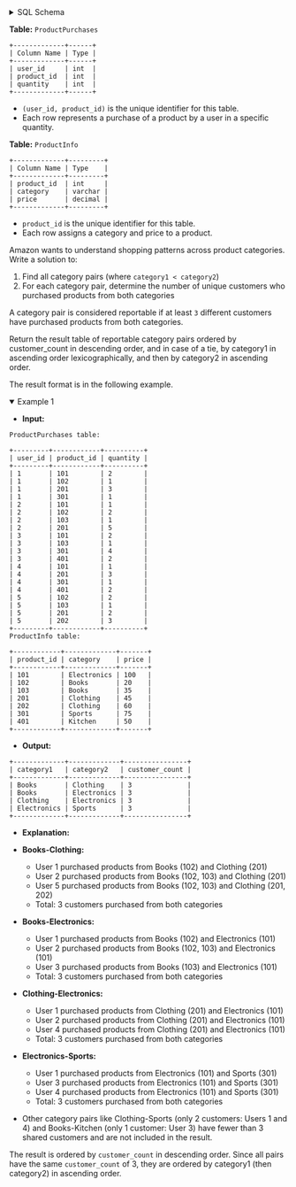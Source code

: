 <details>
<summary> SQL Schema</summary>

```sql
DROP TABLE IF EXISTS ProductPurchases;

CREATE TABLE IF NOT EXISTS
  ProductPurchases (user_id INT, product_id INT, quantity INT);

INSERT INTO
  ProductPurchases (user_id, product_id, quantity)
VALUES
  ('1', '101', '2'),
  ('1', '102', '1'),
  ('1', '201', '3'),
  ('1', '301', '1'),
  ('2', '101', '1'),
  ('2', '102', '2'),
  ('2', '103', '1'),
  ('2', '201', '5'),
  ('3', '101', '2'),
  ('3', '103', '1'),
  ('3', '301', '4'),
  ('3', '401', '2'),
  ('4', '101', '1'),
  ('4', '201', '3'),
  ('4', '301', '1'),
  ('4', '401', '2'),
  ('5', '102', '2'),
  ('5', '103', '1'),
  ('5', '201', '2'),
  ('5', '202', '3');


DROP TABLE IF EXISTS ProductInfo;

CREATE TABLE IF NOT EXISTS
  ProductInfo (product_id INT, category VARCHAR(100), price DECIMAL(10, 2));

INSERT INTO
  ProductInfo (product_id, category, price)
VALUES
  ('101', 'Electronics', '100'),
  ('102', 'Books', '20'),
  ('103', 'Books', '35'),
  ('201', 'Clothing', '45'),
  ('202', 'Clothing', '60'),
  ('301', 'Sports', '75'),
  ('401', 'Kitchen', '50');
```

</details>

**Table:** `ProductPurchases`

```
+-------------+------+
| Column Name | Type | 
+-------------+------+
| user_id     | int  |
| product_id  | int  |
| quantity    | int  |
+-------------+------+
```

- `(user_id, product_id)` is the unique identifier for this table. 
- Each row represents a purchase of a product by a user in a specific quantity.

**Table:** `ProductInfo`

```
+-------------+---------+
| Column Name | Type    | 
+-------------+---------+
| product_id  | int     |
| category    | varchar |
| price       | decimal |
+-------------+---------+
```

- `product_id` is the unique identifier for this table.
- Each row assigns a category and price to a product.

Amazon wants to understand shopping patterns across product categories. Write a solution to:

1. Find all category pairs (where `category1 < category2`)
2. For each category pair, determine the number of unique customers who purchased products from both categories

A category pair is considered reportable if at least `3` different customers have purchased products from both categories.

Return the result table of reportable category pairs ordered by customer_count in descending order, and in case of a tie, by category1 in ascending order lexicographically, and then by category2 in ascending order.

The result format is in the following example.

<details open>
<summary> Example 1</summary>

- **Input:** 

```
ProductPurchases table:

+---------+------------+----------+
| user_id | product_id | quantity |
+---------+------------+----------+
| 1       | 101        | 2        |
| 1       | 102        | 1        |
| 1       | 201        | 3        |
| 1       | 301        | 1        |
| 2       | 101        | 1        |
| 2       | 102        | 2        |
| 2       | 103        | 1        |
| 2       | 201        | 5        |
| 3       | 101        | 2        |
| 3       | 103        | 1        |
| 3       | 301        | 4        |
| 3       | 401        | 2        |
| 4       | 101        | 1        |
| 4       | 201        | 3        |
| 4       | 301        | 1        |
| 4       | 401        | 2        |
| 5       | 102        | 2        |
| 5       | 103        | 1        |
| 5       | 201        | 2        |
| 5       | 202        | 3        |
+---------+------------+----------+
ProductInfo table:

+------------+-------------+-------+
| product_id | category    | price |
+------------+-------------+-------+
| 101        | Electronics | 100   |
| 102        | Books       | 20    |
| 103        | Books       | 35    |
| 201        | Clothing    | 45    |
| 202        | Clothing    | 60    |
| 301        | Sports      | 75    |
| 401        | Kitchen     | 50    |
+------------+-------------+-------+
```

- **Output:** 

```
+-------------+-------------+----------------+
| category1   | category2   | customer_count |
+-------------+-------------+----------------+
| Books       | Clothing    | 3              |
| Books       | Electronics | 3              |
| Clothing    | Electronics | 3              |
| Electronics | Sports      | 3              |
+-------------+-------------+----------------+
```

- **Explanation:** 

- **Books-Clothing:**
  + User 1 purchased products from Books (102) and Clothing (201)
  + User 2 purchased products from Books (102, 103) and Clothing (201)
  + User 5 purchased products from Books (102, 103) and Clothing (201, 202)
  + Total: 3 customers purchased from both categories
- **Books-Electronics:**
  + User 1 purchased products from Books (102) and Electronics (101)
  + User 2 purchased products from Books (102, 103) and Electronics (101)
  + User 3 purchased products from Books (103) and Electronics (101)
  + Total: 3 customers purchased from both categories
- **Clothing-Electronics:**
  + User 1 purchased products from Clothing (201) and Electronics (101)
  + User 2 purchased products from Clothing (201) and Electronics (101)
  + User 4 purchased products from Clothing (201) and Electronics (101)
  + Total: 3 customers purchased from both categories
- **Electronics-Sports:**
  + User 1 purchased products from Electronics (101) and Sports (301)
  + User 3 purchased products from Electronics (101) and Sports (301)
  + User 4 purchased products from Electronics (101) and Sports (301)
  + Total: 3 customers purchased from both categories
- Other category pairs like Clothing-Sports (only 2 customers: Users 1 and 4) and Books-Kitchen (only 1 customer: User 3) have fewer than 3 shared customers and are not included in the result.

The result is ordered by `customer_count` in descending order. Since all pairs have the same `customer_count` of 3, they are ordered by category1 (then category2) in ascending order.

</details>
